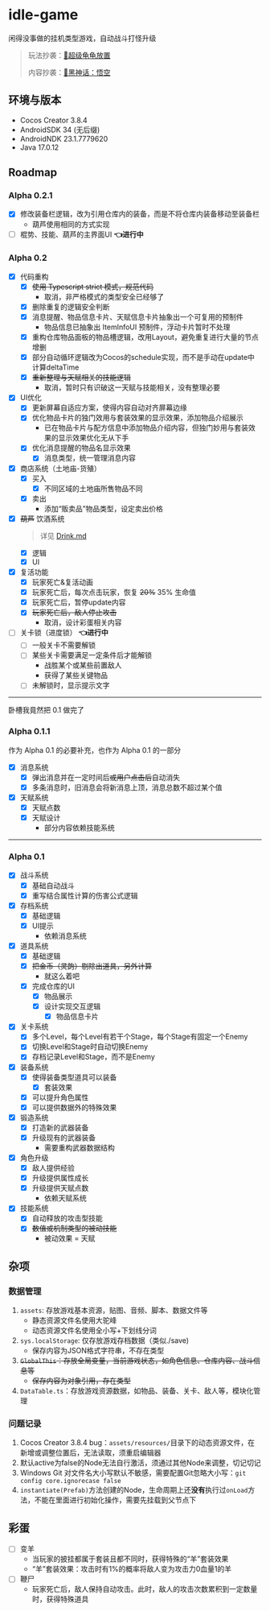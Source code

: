# idle-game

闲得没事做的挂机类型游戏，自动战斗打怪升级

> 玩法抄袭：[🐢超级龟龟放置](https://superturtleidle.github.io/)
>
> 内容抄袭：[🐒黑神话：悟空](https://heishenhua.com/)

## 环境与版本

- Cocos Creator 3.8.4
- AndroidSDK 34 (无后缀)
- AndroidNDK 23.1.7779620
- Java 17.0.12

## Roadmap

### Alpha 0.2.1

- [x] 修改装备栏逻辑，改为引用仓库内的装备，而是不将仓库内装备移动至装备栏
    - 葫芦使用相同的方式实现
- [ ] 棍势、技能、葫芦的主界面UI **👈进行中**

### Alpha 0.2

- [x] 代码重构
    - [x] ~~使用 Typescript strict 模式，规范代码~~
        - 取消，非严格模式的类型安全已经够了
    - [x] 删除重复的逻辑安全判断
    - [x] 消息提醒、物品信息卡片、天赋信息卡片抽象出一个可复用的预制件
        - 物品信息已抽象出 ItemInfoUI 预制件，浮动卡片暂时不处理
    - [x] 重构仓库物品面板的物品槽逻辑，改用Layout，避免重复进行大量的节点增删
    - [x] 部分自动循环逻辑改为Cocos的schedule实现，而不是手动在update中计算deltaTime
    - [x] ~~重新整理与天赋相关的技能逻辑~~
        - 取消，暂时只有识破这一天赋与技能相关，没有整理必要
- [x] UI优化
    - [x] 更新屏幕自适应方案，使得内容自动对齐屏幕边缘
    - [x] 优化物品卡片的独门效用与套装效果的显示效果，添加物品介绍展示
        - 已在物品卡片与配方信息中添加物品介绍内容，但独门妙用与套装效果的显示效果优化无从下手
    - [x] 优化消息提醒的物品名显示效果
        - [x] 消息类型，统一管理消息内容
- [x] 商店系统（土地庙-货殖）
    - [x] 买入
        - [x] 不同区域的土地庙所售物品不同
    - [x] 卖出
        - 添加“贩卖品”物品类型，设定卖出价格
- [x] ~~葫芦~~ 饮酒系统
  > 详见 [Drink.md](Drink.md)
    - [x] 逻辑
    - [x] UI
- [x] 复活功能
    - [x] 玩家死亡&复活动画
    - [x] 玩家死亡后，每次点击玩家，恢复 ~~20%~~ 35% 生命值
    - [x] 玩家死亡后，暂停update内容
    - [x] ~~玩家死亡后，敌人停止攻击~~
      - 取消，设计彩蛋相关内容
- [ ] 关卡锁（进度锁） **👈进行中**
    - [ ] 一般关卡不需要解锁
    - [ ] 某些关卡需要满足一定条件后才能解锁
        - 战胜某个或某些前置敌人
        - 获得了某些关键物品
    - [ ] 未解锁时，显示提示文字

---

卧槽我竟然把 0.1 做完了

### Alpha 0.1.1

作为 Alpha 0.1 的必要补充，也作为 Alpha 0.1 的一部分

- [x] 消息系统
    - [x] 弹出消息并在一定时间后~~或用户点击后~~自动消失
    - [x] 多条消息时，旧消息会将新消息上顶，消息总数不超过某个值
- [x] 天赋系统
    - [x] 天赋点数
    - [x] 天赋设计
        - 部分内容依赖技能系统

---

### Alpha 0.1

- [x] 战斗系统
    - [x] 基础自动战斗
    - [x] 重写结合属性计算的伤害公式逻辑
- [x] 存档系统
    - [x] 基础逻辑
    - [x] UI提示
        - 依赖消息系统
- [x] 道具系统
    - [x] 基础逻辑
    - [x] ~~把金币（灵韵）剔除出道具，另外计算~~
        - 就这么着吧
    - [x] 完成仓库的UI
        - [x] 物品展示
        - [x] 设计实现交互逻辑
            - [x] 物品信息卡片
- [x] 关卡系统
    - [x] 多个Level，每个Level有若干个Stage，每个Stage有固定一个Enemy
    - [x] 切换Level和Stage时自动切换Enemy
    - [x] 存档记录Level和Stage，而不是Enemy
- [x] 装备系统
    - [x] 使得装备类型道具可以装备
        - [x] 套装效果
    - [x] 可以提升角色属性
    - [x] 可以提供数据外的特殊效果
- [x] 锻造系统
    - [x] 打造新的武器装备
    - [x] 升级现有的武器装备
        - 需要重构武器数据结构
- [x] 角色升级
    - [x] 敌人提供经验
    - [x] 升级提供属性成长
    - [x] 升级提供天赋点数
        - 依赖天赋系统
- [x] 技能系统
    - [x] 自动释放的攻击型技能
    - [x] ~~数值或机制类型的被动技能~~
        - 被动效果 = 天赋

## 杂项

### 数据管理

1. `assets`: 存放游戏基本资源，贴图、音频、脚本、数据文件等
    - 静态资源文件名使用大驼峰
    - 动态资源文件名使用全小写+下划线分词
2. `sys.localStorage`: 仅存放游戏存档数据（类似./save)
    - 保存内容为JSON格式字符串，不存在类型
3. ~~`GlobalThis`：存放全局变量，当前游戏状态，如角色信息、仓库内容、战斗信息等~~
    - ~~保存内容为对象引用，存在类型~~
4. `DataTable.ts`：存放游戏资源数据，如物品、装备、关卡、敌人等，模块化管理

### 问题记录

1. Cocos Creator 3.8.4 bug：`assets/resources/`目录下的动态资源文件，在新增或调整位置后，无法读取，须重启编辑器
2. 默认active为false的Node无法自行激活，须通过其他Node来调整，切记切记
3. Windows Git 对文件名大小写默认不敏感，需要配置Git忽略大小写：`git config core.ignorecase false`
4. `instantiate(Prefab)`方法创建的Node，生命周期上还**没有**执行过`onLoad`方法，不能在里面进行初始化操作，需要先挂载到父节点下

## 彩蛋

- [ ] 变羊
    - 当玩家的披挂都属于套装且都不同时，获得特殊的“羊”套装效果
    - “羊”套装效果：攻击时有1%的概率将敌人变为攻击力0血量1的羊
- [ ] 鞭尸
    - 玩家死亡后，敌人保持自动攻击。此时，敌人的攻击次数累积到一定数量时，获得特殊道具